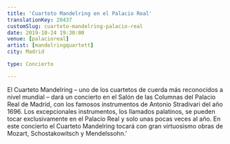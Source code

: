```yaml
---
title: 'Cuarteto Mandelring en el Palacio Real'
translationKey: 20437
customSlug: cuarteto-mandelring-palacio-real
date: 2019-10-24 19:30:00
venue: [palacioreal]
artist: [mandelringquartett]
city: Madrid

type: Concierto

---
```

El Cuarteto Mandelring – uno de los cuartetos de cuerda más reconocidos a nivel mundial – dará un concierto en el Salón de las Columnas del Palacio Real de Madrid, con los famosos instrumentos de Antonio Stradivari del año 1696. Los excepcionales instrumentos, los llamados palatinos, se pueden tocar exclusivamente en el Palacio Real y solo unas pocas veces al año. En este concierto el Cuarteto Mandelring tocará con gran virtuosismo obras de Mozart, Schostakowitsch y Mendelssohn.'
